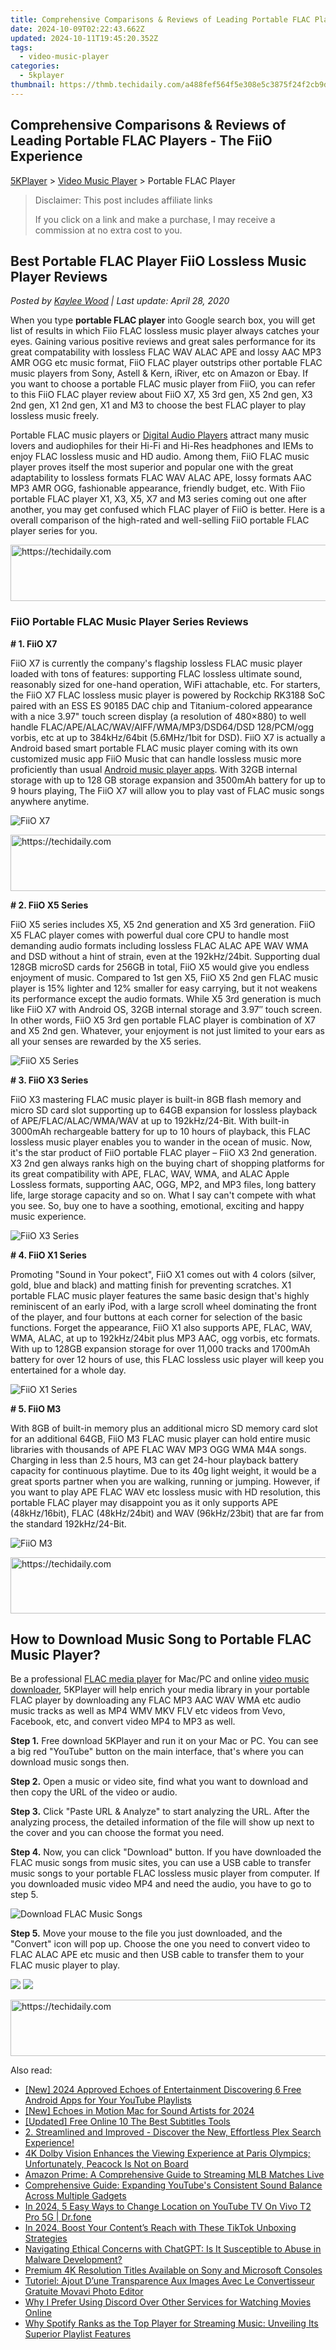 ```yaml
---
title: Comprehensive Comparisons & Reviews of Leading Portable FLAC Players - The FiiO Experience
date: 2024-10-09T02:22:43.662Z
updated: 2024-10-11T19:45:20.352Z
tags:
  - video-music-player
categories:
  - 5kplayer
thumbnail: https://thmb.techidaily.com/a488fef564f5e308e5c3875f24f2cb9db2970eba8b2bf719cd3aff87104df8bb.jpg
---
```


## Comprehensive Comparisons & Reviews of Leading Portable FLAC Players - The FiiO Experience

[5KPlayer](https://tools.techidaily.com/5kplayer/products/) \> [Video Music Player](https://tools.techidaily.com/5kplayer/video-music-player/) \> Portable FLAC Player

>  Disclaimer: This post includes affiliate links
>
>  If you click on a link and make a purchase, I may receive a commission at no extra cost to you.
>

## Best Portable FLAC Player FiiO Lossless Music Player Reviews

 _Posted by [Kaylee Wood](https://www.quora.com/profile/Amanda-Hu-21) | Last update: April 28, 2020_

When you type **portable FLAC player** into Google search box, you will get list of results in which Fiio FLAC lossless music player always catches your eyes. Gaining various positive reviews and great sales performance for its great compatability with lossless FLAC WAV ALAC APE and lossy AAC MP3 AMR OGG etc music format, FiiO FLAC player outstrips other portable FLAC music players from Sony, Astell & Kern, iRiver, etc on Amazon or Ebay. If you want to choose a portable FLAC music player from FiiO, you can refer to this FiiO FLAC player review about FiiO X7, X5 3rd gen, X5 2nd gen, X3 2nd gen, X1 2nd gen, X1 and M3 to choose the best FLAC player to play lossless music freely.

Portable FLAC music players or [Digital Audio Players](https://tools.techidaily.com/5kplayer/video-music-player/) attract many music lovers and audiophiles for their Hi-Fi and Hi-Res headphones and IEMs to enjoy FLAC lossless music and HD audio. Among them, FiiO FLAC music player proves itself the most superior and popular one with the great adaptability to lossless formats FLAC WAV ALAC APE, lossy formats AAC MP3 AMR OGG, fashionable appearance, friendly budget, etc. With Fiio portable FLAC player X1, X3, X5, X7 and M3 series coming out one after another, you may get confused which FLAC player of FiiO is better. Here is a overall comparison of the high-rated and well-selling FiiO portable FLAC player series for you.

<!-- affiliate ads begin -->
<a href="https://appsumo.8odi.net/c/5597632/2002019/7443" target="_top" id="2002019">
  <img src="//a.impactradius-go.com/display-ad/7443-2002019" border="0" alt="https://techidaily.com" width="728" height="90"/>
</a>
<img height="0" width="0" src="https://appsumo.8odi.net/i/5597632/2002019/7443" style="position:absolute;visibility:hidden;" border="0" />
<!-- affiliate ads end -->

### **FiiO Portable FLAC Music Player Series Reviews**

**\# 1\. FiiO X7** 

FiiO X7 is currently the company's flagship lossless FLAC music player loaded with tons of features: supporting FLAC lossless ultimate sound, reasonably sized for one-hand operation, WiFi attachable, etc. For starters, the FiiO X7 FLAC lossless music player is powered by Rockchip RK3188 SoC paired with an ESS ES 90185 DAC chip and Titanium-colored appearance with a nice 3.97" touch screen display (a resolution of 480×880) to well handle FLAC/APE/ALAC/WAV/AIFF/WMA/MP3/DSD64/DSD 128/PCM/ogg vorbis, etc at up to 384kHz/64bit (5.6MHz/1bit for DSD). FiiO X7 is actually a Android based smart portable FLAC music player coming with its own customized music app FiiO Music that can handle lossless music more proficiently than usual [Android music player apps](https://tools.techidaily.com/5kplayer/video-music-player/). With 32GB internal storage with up to 128 GB storage expansion and 3500mAh battery for up to 9 hours playing, The FiiO X7 will allow you to play vast of FLAC music songs anywhere anytime. 

![FiiO X7](https://www.5kplayer.com/video-music-player/img/fiio-x7.jpg) 

<!-- affiliate ads begin -->
<a href="https://appsumo.8odi.net/c/5597632/2123740/7443" target="_top" id="2123740">
  <img src="//a.impactradius-go.com/display-ad/7443-2123740" border="0" alt="https://techidaily.com" width="728" height="90"/>
</a>
<img height="0" width="0" src="https://appsumo.8odi.net/i/5597632/2123740/7443" style="position:absolute;visibility:hidden;" border="0" />
<!-- affiliate ads end -->

**\# 2\. FiiO X5 Series** 

FiiO X5 series includes X5, X5 2nd generation and X5 3rd generation. FiiO X5 FLAC player comes with powerful dual core CPU to handle most demanding audio formats including lossless FLAC ALAC APE WAV WMA and DSD without a hint of strain, even at the 192kHz/24bit. Supporting dual 128GB microSD cards for 256GB in total, FiiO X5 would give you endless enjoyment of music. Compared to 1st gen X5, FiiO X5 2nd gen FLAC music player is 15% lighter and 12% smaller for easy carrying, but it not weakens its performance except the audio formats. While X5 3rd generation is much like FiiO X7 with Android OS, 32GB internal storage and 3.97″ touch screen. In other words, FiiO X5 3rd gen portable FLAC player is combination of X7 and X5 2nd gen. Whatever, your enjoyment is not just limited to your ears as all your senses are rewarded by the X5 series. 

![FiiO X5 Series](https://www.5kplayer.com/video-music-player/img/fiio-x5.jpg) 

**\# 3\. FiiO X3 Series**

FiiO X3 mastering FLAC music player is built-in 8GB flash memory and micro SD card slot supporting up to 64GB expansion for lossless playback of APE/FLAC/ALAC/WMA/WAV at up to 192kHz/24-Bit. With built-in 3000mAh rechargeable battery for up to 10 hours of playback, this FLAC lossless music player enables you to wander in the ocean of music. Now, it's the star product of FiiO portable FLAC player – FiiO X3 2nd generation. X3 2nd gen always ranks high on the buying chart of shopping platforms for its great compatibility with APE, FLAC, WAV, WMA, and ALAC Apple Lossless formats, supporting AAC, OGG, MP2, and MP3 files, long battery life, large storage capacity and so on. What I say can't compete with what you see. So, buy one to have a soothing, emotional, exciting and happy music experience.

![FiiO X3 Series](https://www.5kplayer.com/video-music-player/img/fiio-x3.jpg) 

**\# 4\. FiiO X1 Series**

Promoting "Sound in Your pokect", FiiO X1 comes out with 4 colors (silver, gold, blue and black) and matting finish for preventing scratches. X1 portable FLAC music player features the same basic design that's highly reminiscent of an early iPod, with a large scroll wheel dominating the front of the player, and four buttons at each corner for selection of the basic functions. Forget the appearance, FiiO X1 also supports APE, FLAC, WAV, WMA, ALAC, at up to 192kHz/24bit plus MP3 AAC, ogg vorbis, etc formats. With up to 128GB expansion storage for over 11,000 tracks and 1700mAh battery for over 12 hours of use, this FLAC lossless usic player will keep you entertained for a whole day.

![FiiO X1 Series](https://www.5kplayer.com/video-music-player/img/fiio-x1.jpg) 

**\# 5\. FiiO M3**

With 8GB of built-in memory plus an additional micro SD memory card slot for an additional 64GB, FiiO M3 FLAC music player can hold entire music libraries with thousands of APE FLAC WAV MP3 OGG WMA M4A songs. Charging in less than 2.5 hours, M3 can get 24-hour playback battery capacity for continuous playtime. Due to its 40g light weight, it would be a great sports partner when you are walking, running or jumping. However, if you want to play APE FLAC WAV etc lossless music with HD resolution, this portable FLAC player may disappoint you as it only supports APE (48kHz/16bit), FLAC (48kHz/24bit) and WAV (96kHz/23bit) that are far from the standard 192kHz/24-Bit. 

![FiiO M3](https://www.5kplayer.com/video-music-player/img/fiio-m3.jpg) 

<!-- affiliate ads begin -->
<a href="https://aligracehair.sjv.io/c/5597632/2087253/19272" target="_top" id="2087253">
  <img src="//a.impactradius-go.com/display-ad/19272-2087253" border="0" alt="https://techidaily.com" width="728" height="90"/>
</a>
<img height="0" width="0" src="https://aligracehair.sjv.io/i/5597632/2087253/19272" style="position:absolute;visibility:hidden;" border="0" />
<!-- affiliate ads end -->

## How to Download Music Song to Portable FLAC Music Player?

Be a professional [FLAC media player](https://tools.techidaily.com/5kplayer/video-music-player/) for Mac/PC and online [video music downloader](https://tools.techidaily.com/5kplayer/youtube-download/), 5KPlayer will help enrich your media library in your portable FLAC player by downloading any FLAC MP3 AAC WAV WMA etc audio music tracks as well as MP4 WMV MKV FLV etc videos from Vevo, Facebook, etc, and convert video MP4 to MP3 as well.

**Step 1.** Free download 5KPlayer and run it on your Mac or PC. You can see a big red "YouTube" button on the main interface, that's where you can download music songs then.

**Step 2.** Open a music or video site, find what you want to download and then copy the URL of the video or audio.

**Step 3.** Click "Paste URL & Analyze" to start analyzing the URL. After the analyzing process, the detailed information of the file will show up next to the cover and you can choose the format you need.

**Step 4.** Now, you can click "Download" button. If you have downloaded the FLAC music songs from music sites, you can use a USB cable to transfer music songs to your portable FLAC lossless music player from computer. If you downloaded music video MP4 and need the audio, you have to go to step 5.

![Download FLAC Music Songs](https://www.5kplayer.com/video-music-player/img/vr-download-hky.jpg) 

**Step 5.** Move your mouse to the file you just downloaded, and the "Convert" icon will pop up. Choose the one you need to convert video to FLAC ALAC APE etc music and then USB cable to transfer them to your FLAC music player to play.

[![](https://www.5kplayer.com/video-music-player/../button/freedownwhitewin.png)](https://tools.techidaily.com/5kplayer/products/) [![](https://www.5kplayer.com/video-music-player/../button/freedownbackmac.png)](https://tools.techidaily.com/5kplayer/products/)

<!-- affiliate ads begin -->
<a href="https://appsumo.8odi.net/c/5597632/2144287/7443" target="_top" id="2144287">
  <img src="//a.impactradius-go.com/display-ad/7443-2144287" border="0" alt="https://techidaily.com" width="600" height="90"/>
</a>
<img height="0" width="0" src="https://appsumo.8odi.net/i/5597632/2144287/7443" style="position:absolute;visibility:hidden;" border="0" />
<!-- affiliate ads end -->

<ins class="adsbygoogle"
     style="display:block"
     data-ad-format="autorelaxed"
     data-ad-client="ca-pub-7571918770474297"
     data-ad-slot="1223367746"></ins>

<ins class="adsbygoogle"
     style="display:block"
     data-ad-client="ca-pub-7571918770474297"
     data-ad-slot="8358498916"
     data-ad-format="auto"
     data-full-width-responsive="true"></ins>

<span class="atpl-alsoreadstyle">Also read:</span>
<div><ul>
<li><a href="https://facebook-record-videos.techidaily.com/new-2024-approved-echoes-of-entertainment-discovering-6-free-android-apps-for-your-youtube-playlists/"><u>[New] 2024 Approved Echoes of Entertainment Discovering 6 Free Android Apps for Your YouTube Playlists</u></a></li>
<li><a href="https://desktop-recording.techidaily.com/new-echoes-in-motion-mac-for-sound-artists-for-2024/"><u>[New] Echoes in Motion Mac for Sound Artists for 2024</u></a></li>
<li><a href="https://some-knowledge.techidaily.com/updated-free-online-10-the-best-subtitles-tools/"><u>[Updated] Free Online 10 The Best Subtitles Tools</u></a></li>
<li><a href="https://media-tips.techidaily.com/2-streamlined-and-improved-discover-the-new-effortless-plex-search-experience/"><u>2. Streamlined and Improved - Discover the New, Effortless Plex Search Experience!</u></a></li>
<li><a href="https://media-tips.techidaily.com/4k-dolby-vision-enhances-the-viewing-experience-at-paris-olympics-unfortunately-peacock-is-not-on-board/"><u>4K Dolby Vision Enhances the Viewing Experience at Paris Olympics; Unfortunately, Peacock Is Not on Board</u></a></li>
<li><a href="https://media-tips.techidaily.com/amazon-prime-a-comprehensive-guide-to-streaming-mlb-matches-live/"><u>Amazon Prime: A Comprehensive Guide to Streaming MLB Matches Live</u></a></li>
<li><a href="https://media-tips.techidaily.com/comprehensive-guide-expanding-youtubes-consistent-sound-balance-across-multiple-gadgets/"><u>Comprehensive Guide: Expanding YouTube's Consistent Sound Balance Across Multiple Gadgets</u></a></li>
<li><a href="https://change-location.techidaily.com/in-2024-5-easy-ways-to-change-location-on-youtube-tv-on-vivo-t2-pro-5g-drfone-by-drfone-virtual-android/"><u>In 2024, 5 Easy Ways to Change Location on YouTube TV On Vivo T2 Pro 5G | Dr.fone</u></a></li>
<li><a href="https://extra-information.techidaily.com/in-2024-boost-your-contents-reach-with-these-tiktok-unboxing-strategies/"><u>In 2024, Boost Your Content’s Reach with These TikTok Unboxing Strategies</u></a></li>
<li><a href="https://tech-haven.techidaily.com/navigating-ethical-concerns-with-chatgpt-is-it-susceptible-to-abuse-in-malware-development/"><u>Navigating Ethical Concerns with ChatGPT: Is It Susceptible to Abuse in Malware Development?</u></a></li>
<li><a href="https://discover-brilliant.techidaily.com/premium-4k-resolution-titles-available-on-sony-and-microsoft-consoles/"><u>Premium 4K Resolution Titles Available on Sony and Microsoft Consoles</u></a></li>
<li><a href="https://win-brilliant.techidaily.com/tutoriel-ajout-dune-transparence-aux-images-avec-le-convertisseur-gratuite-movavi-photo-editor/"><u>Tutoriel: Ajout D’une Transparence Aux Images Avec Le Convertisseur Gratuite Movavi Photo Editor</u></a></li>
<li><a href="https://media-tips.techidaily.com/why-i-prefer-using-discord-over-other-services-for-watching-movies-online/"><u>Why I Prefer Using Discord Over Other Services for Watching Movies Online</u></a></li>
<li><a href="https://media-tips.techidaily.com/why-spotify-ranks-as-the-top-player-for-streaming-music-unveiling-its-superior-playlist-features/"><u>Why Spotify Ranks as the Top Player for Streaming Music: Unveiling Its Superior Playlist Features</u></a></li>
</ul></div>

